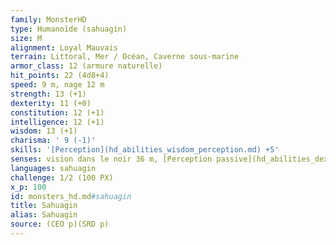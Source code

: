 ```yaml
---
family: MonsterHD
type: Humanoïde (sahuagin)
size: M
alignment: Loyal Mauvais
terrain: Littoral, Mer / Océan, Caverne sous-marine
armor_class: 12 (armure naturelle)
hit_points: 22 (4d8+4)
speed: 9 m, nage 12 m
strength: 13 (+1)
dexterity: 11 (+0)
constitution: 12 (+1)
intelligence: 12 (+1)
wisdom: 13 (+1)
charisma: ' 9 (-1)'
skills: '[Perception](hd_abilities_wisdom_perception.md) +5'
senses: vision dans le noir 36 m, [Perception passive](hd_abilities_dexterity_perception_passive.md) 15
languages: sahuagin
challenge: 1/2 (100 PX)
x_p: 100
id: monsters_hd.md#sahuagin
title: Sahuagin
alias: Sahuagin
source: (CEO p)(SRD p)
---
```


